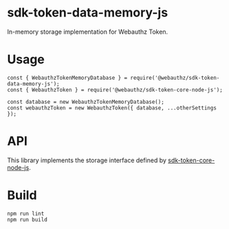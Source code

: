 sdk-token-data-memory-js
========================

In-memory storage implementation for Webauthz Token.

# Usage

```
const { WebauthzTokenMemoryDatabase } = require('@webauthz/sdk-token-data-memory-js');
const { WebauthzToken } = require('@webauthz/sdk-token-core-node-js');

const database = new WebauthzTokenMemoryDatabase();
const webauthzToken = new WebauthzToken({ database, ...otherSettings });
```

# API

This library implements the storage interface defined by
[sdk-token-core-node-js](https://github.com/webauthz/sdk-token-core-node-js/).

# Build

```
npm run lint
npm run build
```
